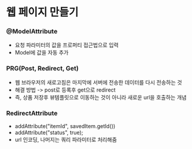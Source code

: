 # 웹 페이지 만들기
### @ModelAttribute
+ 요청 파라미터의 값을 프로퍼티 접근법으로 입력
+ Model에 값을 자동 추가

### PRG(Post, Redirect, Get)
+ 웹 브라우저의 새로고침은 마지막에 서버에 전송한 데이터를 다시 전송하는 것
+ 해결 방법 -> post로 등록후 get으로 redirect
+ 즉, 상품 저장후 뷰템플릿으로 이동하는 것이 아니라 새로운 url을 호출하는 개념

### RedirectAttribute
+ addAttribute("itemId", savedItem.getId())
+ addAttribute("status", true);
+ url 인코딩, 나머지는 쿼리 파라미터로 처리해줌


